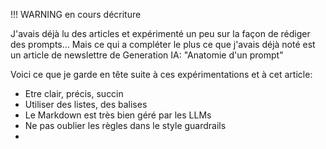 !!! WARNING
    en cours décriture

J'avais déjà lu des articles et expérimenté un peu sur la façon de rédiger des prompts... Mais ce qui a compléter le plus ce que j'avais déjà noté est un article de newslettre de Generation IA: "Anatomie d'un prompt"

Voici ce que je garde en tête suite à ces expérimentations et à cet article:
- Etre clair, précis, succin
- Utiliser des listes, des balises
- Le Markdown est très bien géré par les LLMs
- Ne pas oublier les règles dans le style guardrails
- 